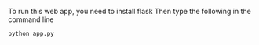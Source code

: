 To run this web app, you need to install flask
Then type the following in the command line 
```
python app.py
```


